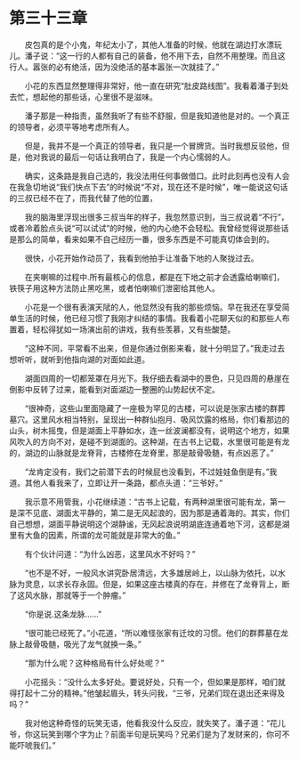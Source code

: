 # 第三十三章


　　皮包真的是个小鬼，年纪太小了，其他人准备的时候，他就在湖边打水漂玩儿。潘子说：“这一行的人都有自己的装备，他不用下去，自然不用整理。而且这行人。嚣张的必有绝活，因为没绝活的基本嚣张一次就挂了。”

　　小花的东西显然整理得非常好，他一直在研究“肚皮路线图”。我看着潘子到处去忙，想起他的那些话，心里很不是滋味。

　　潘子那是一种指责，虽然我听了有些不舒服，但是我知道他是对的。一个真正的领导者，必须平等地考虑所有人。

　　但是，我并不是一个真正的领导者，我只是一个冒牌货。当时我想反驳他，但是，他对我说的最后一句话让我明白了，我是一个内心懦弱的人。

　　确实，这条路是我自己选的，我没法用任何事做借口。此时此刻再也没有人会在我急切地说“我们快点下去”的时候说“不对，现在还不是时候”，唯一能说这句话的三叔已经不在了，而我代替了他的位置，

　　我的脑海里浮现出很多三叔当年的样子，我忽然意识到，当三叔说着“不行”，或者冷着脸点头说“可以试试”的时候，他的内心绝不会轻松。我曾经觉得说那些话是那么的简单，看来如果不自己经历一番，很多东西是不可能真切体会到的。

　　很快，小花开始作动员了，我看到他拍手让准备下地的人聚拢过去。

　　在夹喇嘛的过程中.所有最核心的信息，都是在下地之前才会透露给喇嘛们，铁筷子用这种方法防止黑吃黑，或者怕喇嘛们泄密给其他人。

　　小花是一个很有表演天陚的人，他显然没有我的那些烦恼。早在我还在享受简单生活的时候，他已经习惯了我刚才纠结的事情。我看着小花聊天似的和那些人布置着，轻松得犹如一场演出前的讲戏，我有些羡慕，又有些酸楚。

　　“这种不同，平常看不出来，但是你通过倒影来看，就十分明显了。”我走过去想听听，就听到他指向湖的对面如此道。

　　湖面四周的一切都笼罩在月光下。我仔细去看湖中的景色，只见四周的悬崖在倒影中反转了过来，能看到对面湖边一整圈的山势起伏不定。

　　“很神奇，这些山里面隐藏了一座极为罕见的古楼，可以说是张家古楼的群葬墓穴。这里风水相当特别，呈现出一种群仙抱月、吸风饮露的格局，你们看那边的山头，树木摇曳，但是湖面上平静如水，连一丝波澜都没有，说明这个地方，如果风吹入的方向不对，是碰不到湖面的。这种湖，在古书上记载，水里很可能是有龙的，湖边的山脉就是龙脊背，古楼修在龙脊里，那是敲骨吸髄，有点凶恶了。”

　　“龙肯定没有，我们之前潜下去的时候屁也没看到，不过娃娃鱼倒是有。”我道。其他人看我来了，立即让开一条路，都点头道：“三爷好。”

　　我示意不用管我，小花继续道：“古书上记载，有两种湖里很可能有龙，第一是深不见底、湖面太平静的，第二是无风起浪的，因为那是通着海的。其实，你们自己想想，湖面平静说明这个湖静谧，无风起浪说明湖底连通着地下河，这都是湖里有大鱼的因素，所谓的龙可能就是非常大的鱼。”

　　有个伙计问道：“为什么凶恶，这里风水不好吗？”

　　“也不是不好，一般风水讲究卧居清远，大多雄居岭上，以山脉为依托，以水脉为灵息，以求长存永固。但是，如果这座古楼真的存在，并修在了龙脊背上，断了这风水脉，那就等于一个肿瘤。”

　　“你是说.这条龙脉……”

　　“很可能已经死了。”小花道，“所以难怪张家有迁坟的习惯。他们的群葬墓在龙脉上敲骨吸髄，吸光了龙气就换一条。”

　　“那为什么呢？这种格局有什么好处呢？”

　　小花摇头：“没什么太多好处。要说好处，只有一个，但如果是那样，咱们就得打起十二分的精神。”他皱起眉头，转头问我，“三爷，兄弟们现在退出还来得及吗？”

　　我对他这种奇怪的玩笑无语，他看我没什么反应，就失笑了。潘子道：“花儿爷，你这玩笑到哪个字为止？前面半句是玩笑吗？兄弟们是为了发财来的，你可不能吓唬我们。”


